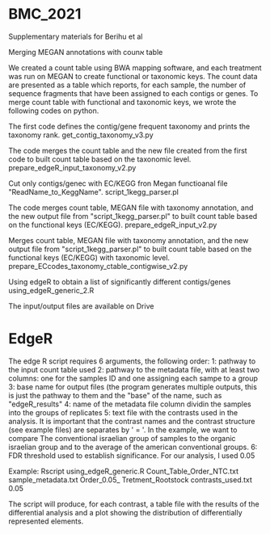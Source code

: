 # BMC_2021
Supplementary materials for Berihu et al

Merging MEGAN annotations with counא table 

We created a count table using BWA mapping software, and each treatment was run on MEGAN to create functional or taxonomic keys. The count data are presented as a table which reports, for each sample, the number of sequence fragments that have been assigned to each contigs or genes. 
To merge count table with functional and taxonomic keys, we wrote the following codes on python.

The first code defines the contig/gene frequent taxonomy and prints the taxonomy rank. 
get_contig_taxonomy_v3.py


The code merges the count table and the new file created from the first code to built count table based on the taxonomic level.
prepare_edgeR_input_taxonomy_v2.py


Cut only contigs/genec with EC/KEGG fron Megan functioanal file "ReadName_to_KeggName".
script_1kegg_parser.pl


The code merges count table, MEGAN file with taxonomy annotation, and the new output file from "script_1kegg_parser.pl" to built count table based on the functional keys (EC/KEGG).
prepare_edgeR_input_v2.py


Merges count table, MEGAN file with taxonomy annotation, and the new output file from "script_1kegg_parser.pl" to built count table based on the functional keys (EC/KEGG) with taxonomic level.
prepare_ECcodes_taxonomy_ctable_contigwise_v2.py


Using edgeR to obtain a list of significantly different contigs/genes
using_edgeR_generic_2.R


The input/output files are available on Drive 

# EdgeR
The edge R script requires 6 arguments, the following order:
1: pathway to the input count table used
2: pathway to the metadata file, with at least two columns: one for the samples ID and one assigning each sampe to a group
3: base name for output files (the program generates multiple outputs, this is just the pathway to them and the "base" of the name, such as "edgeR_results"
4: name of the metadata file column dividin the samples into the groups of replicates
5: text file with the contrasts used in the analysis. It is important that the contrast names and the contrast structure (see example files) are separates by ' = '. In the example, we want to compare The conventional israelian group of samples to the organic israelian group and to the average of the american conventional groups.
6: FDR threshold used to establish significance. For our analysis, I used 0.05

Example:
Rscript using_edgeR_generic.R Count_Table_Order_NTC.txt sample_metadata.txt Order_0.05_ Tretment_Rootstock contrasts_used.txt 0.05

The script will produce, for each contrast, a table file with the results of the differential analysis and a plot showing the distribution of differentially represented elements.
